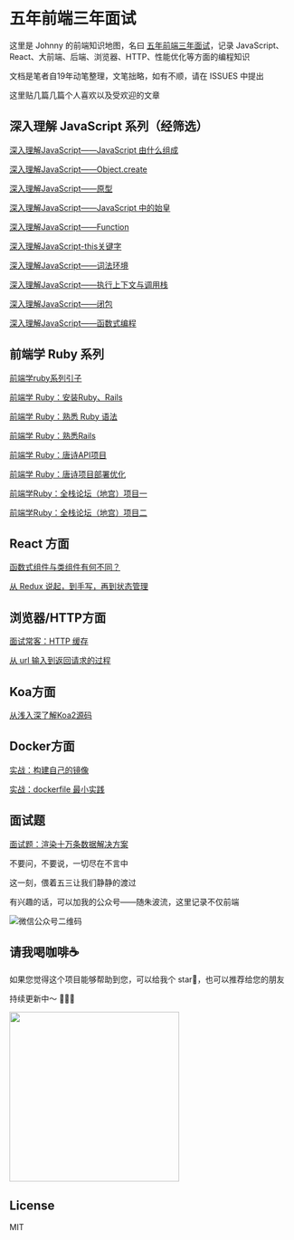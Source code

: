 # 五年前端三年面试

这里是 Johnny 的前端知识地图，名曰 [五年前端三年面试](https://fe.azhubaby.com/)，记录 JavaScript、React、大前端、后端、浏览器、HTTP、性能优化等方面的编程知识

文档是笔者自19年动笔整理，文笔拙略，如有不顺，请在 ISSUES 中提出

这里贴几篇几篇个人喜欢以及受欢迎的文章

## 深入理解 JavaScript 系列（经筛选）

[深入理解JavaScript——JavaScript 由什么组成](https://fe.azhubaby.com/JavaScript/JavaScript由什么组成.html)

[深入理解JavaScript——Object.create](https://fe.azhubaby.com/JavaScript/Object.create.html)

[深入理解JavaScript——原型](https://fe.azhubaby.com/JavaScript/原型.html)

[深入理解JavaScript——JavaScript 中的始皇](https://fe.azhubaby.com/JavaScript/JavaScript中的始皇.html)

[深入理解JavaScript——Function](https://fe.azhubaby.com/JavaScript/Function.html)

[深入理解JavaScript-this关键字](https://fe.azhubaby.com/JavaScript/this关键字.html)

[深入理解JavaScript——词法环境](https://fe.azhubaby.com/JavaScript/词法环境.html)

[深入理解JavaScript——执行上下文与调用栈](https://fe.azhubaby.com/JavaScript/作用域与执行上下文.html)

[深入理解JavaScript——闭包](https://fe.azhubaby.com/JavaScript/闭包.html)

[深入理解JavaScript——函数式编程](https://fe.azhubaby.com/JavaScript/函数式编程.html)



## 前端学 Ruby 系列

[前端学ruby系列引子](https://fe.azhubaby.com/BackEnd/Ruby/)

[前端学 Ruby：安装Ruby、Rails](https://fe.azhubaby.com/BackEnd/Ruby/前端学Ruby：安装Ruby、Rails.html)

[前端学 Ruby：熟悉 Ruby 语法](https://fe.azhubaby.com/BackEnd/Ruby/前端学Ruby：熟悉Ruby语法.html)

[前端学 Ruby：熟悉Rails](https://fe.azhubaby.com/BackEnd/Ruby/前端学Ruby：熟悉Rails.html)

[前端学 Ruby：唐诗API项目](https://fe.azhubaby.com/BackEnd/Ruby/前端学Ruby：唐诗API项目.html)

[前端学 Ruby：唐诗项目部署优化](https://fe.azhubaby.com/BackEnd/Ruby/前端学Ruby：唐诗项目部署优化.html)

[前端学Ruby：全栈论坛（地宫）项目一](https://fe.azhubaby.com/BackEnd/Ruby/前端学Ruby：全栈论坛（地宫）项目一.html)

[前端学Ruby：全栈论坛（地宫）项目二](https://fe.azhubaby.com/BackEnd/Ruby/前端学Ruby：全栈论坛（地宫）项目二.html)



## React 方面

[函数式组件与类组件有何不同？](https://fe.azhubaby.com/React/函数式组件与类组件有何不同.html)

[从 Redux 说起，到手写，再到状态管理](https://fe.azhubaby.com/React/生态/从Redux说起，到手写，再到状态管理.html)



## 浏览器/HTTP方面

[面试常客：HTTP 缓存](https://fe.azhubaby.com/HTTP/HTTP%E7%BC%93%E5%AD%98.html)

[从 url 输入到返回请求的过程](https://fe.azhubaby.com/Browser/从url输入到返回请求的过程.html)



## Koa方面

[从浅入深了解Koa2源码](https://fe.azhubaby.com/Koa2/源码分析.html)



## Docker方面

[实战：构建自己的镜像](https://fe.azhubaby.com/Docker/%E5%AE%9E%E6%88%98%EF%BC%9A%E6%9E%84%E5%BB%BA%E8%87%AA%E5%B7%B1%E7%9A%84%E9%95%9C%E5%83%8F.html)

[实战：dockerfile 最小实践](https://fe.azhubaby.com/Docker/%E5%AE%9E%E6%88%98%EF%BC%9Adockerfile%E6%9C%80%E5%B0%8F%E5%AE%9E%E8%B7%B5.html)



## 面试题

[面试题：渲染十万条数据解决方案](https://fe.azhubaby.com/React/面试题/渲染十万条数据解决方案.html)



不要问，不要说，一切尽在不言中

这一刻，偎着五三让我们静静的渡过

有兴趣的话，可以加我的公众号——随朱波流，这里记录不仅前端

![微信公众号二维码](https://s2.loli.net/2022/03/24/GsVP9mbAqXRzMD3.jpg)



## 请我喝咖啡:coffee:

如果您觉得这个项目能够帮助到您，可以给我个 star🌟，也可以推荐给您的朋友

持续更新中～ 🚀🚀🚀

<img src="https://s2.loli.net/2022/10/09/31kvp8HRJuoBCfc.jpg" height="300px" width="300px" />

## License

MIT
